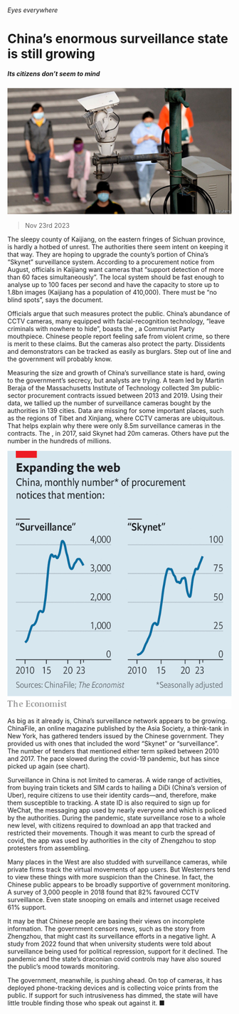 ###### Eyes everywhere

# China’s enormous surveillance state is still growing 

##### Its citizens don’t seem to mind 

![image](images/20231125_CNP501.jpg) 

> Nov 23rd 2023 

The sleepy county of Kaijiang, on the eastern fringes of Sichuan province, is hardly a hotbed of unrest. The authorities there seem intent on keeping it that way. They are hoping to upgrade the county’s portion of China’s “Skynet” surveillance system. According to a procurement notice from August, officials in Kaijiang want cameras that “support detection of more than 60 faces simultaneously”. The local system should be fast enough to analyse up to 100 faces per second and have the capacity to store up to 1.8bn images (Kaijiang has a population of 410,000). There must be “no blind spots”, says the document.

Officials argue that such measures protect the public. China’s abundance of CCTV cameras, many equipped with facial-recognition technology, “leave criminals with nowhere to hide”, boasts the , a Communist Party mouthpiece. Chinese people report feeling safe from violent crime, so there is merit to these claims. But the cameras also protect the party. Dissidents and demonstrators can be tracked as easily as burglars. Step out of line and the government will probably know.

Measuring the size and growth of China’s surveillance state is hard, owing to the government’s secrecy, but analysts are trying. A team led by Martin Beraja of the Massachusetts Institute of Technology collected 3m public-sector procurement contracts issued between 2013 and 2019. Using their data, we tallied up the number of surveillance cameras bought by the authorities in 139 cities. Data are missing for some important places, such as the regions of Tibet and Xinjiang, where CCTV cameras are ubiquitous. That helps explain why there were only 8.5m surveillance cameras in the contracts. The , in 2017, said Skynet had 20m cameras. Others have put the number in the hundreds of millions.

![image](images/20231125_CNC514.png) 


As big as it already is, China’s surveillance network appears to be growing. ChinaFile, an online magazine published by the Asia Society, a think-tank in New York, has gathered tenders issued by the Chinese government. They provided us with ones that included the word “Skynet” or “surveillance”. The number of tenders that mentioned either term spiked between 2010 and 2017. The pace slowed during the covid-19 pandemic, but has since picked up again (see chart).

Surveillance in China is not limited to cameras. A wide range of activities, from buying train tickets and SIM cards to hailing a DiDi (China’s version of Uber), require citizens to use their identity cards—and, therefore, make them susceptible to tracking. A state ID is also required to sign up for WeChat, the messaging app used by nearly everyone and which is policed by the authorities. During the pandemic, state surveillance rose to a whole new level, with citizens required to download an app that tracked and restricted their movements. Though it was meant to curb the spread of covid, the app was used by authorities in the city of Zhengzhou to stop protesters from assembling.

Many places in the West are also studded with surveillance cameras, while private firms track the virtual movements of app users. But Westerners tend to view these things with more suspicion than the Chinese. In fact, the Chinese public appears to be broadly supportive of government monitoring. A survey of 3,000 people in 2018 found that 82% favoured CCTV surveillance. Even state snooping on emails and internet usage received 61% support. 

It may be that Chinese people are basing their views on incomplete information. The government censors news, such as the story from Zhengzhou, that might cast its surveillance efforts in a negative light. A study from 2022 found that when university students were told about surveillance being used for political repression, support for it declined. The pandemic and the state’s draconian covid controls may have also soured the public’s mood towards monitoring. 

The government, meanwhile, is pushing ahead. On top of cameras, it has deployed phone-tracking devices and is collecting voice prints from the public. If support for such intrusiveness has dimmed, the state will have little trouble finding those who speak out against it. ■



